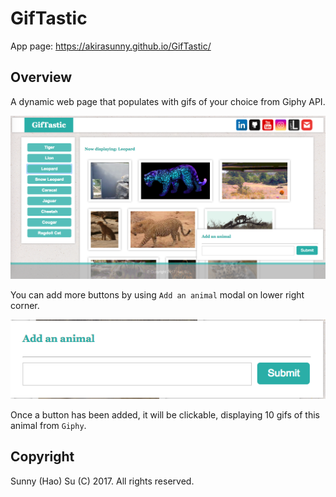 # GifTastic

App page: https://akirasunny.github.io/GifTastic/

## Overview

A dynamic web page that populates with gifs of your choice from Giphy API.

<img src="assets/images/giftastic.png" width="700px" />
<br />

You can add more buttons by using `Add an animal` modal on lower right corner.

<img src="assets/images/addanimal.png" />
<br />

Once a button has been added, it will be clickable, displaying 10 gifs of this animal from `Giphy`.

## Copyright

Sunny (Hao) Su (C) 2017. All rights reserved.